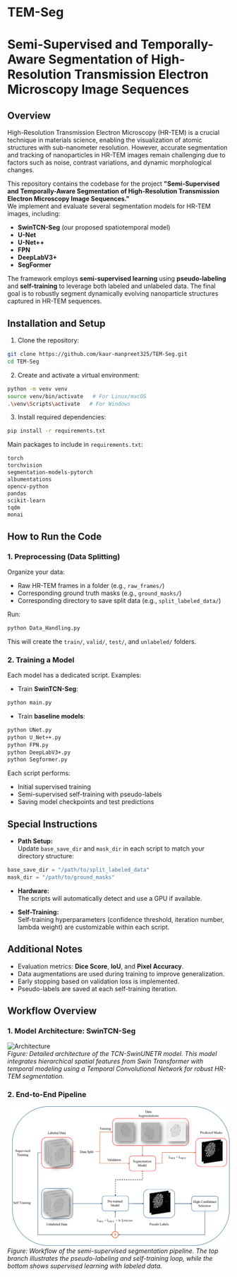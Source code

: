 # TEM-Seg
# Semi-Supervised and Temporally-Aware Segmentation of High-Resolution Transmission Electron Microscopy Image Sequences
## Overview
High-Resolution Transmission Electron Microscopy (HR-TEM) is a crucial technique in materials science, enabling the visualization of atomic structures with sub-nanometer resolution. However, accurate segmentation and tracking of nanoparticles in HR-TEM images remain challenging due to factors such as noise, contrast variations, and dynamic morphological changes.

This repository contains the codebase for the project **"Semi-Supervised and Temporally-Aware Segmentation of High-Resolution Transmission Electron Microscopy Image Sequences."**  
We implement and evaluate several segmentation models for HR-TEM images, including:
- **SwinTCN-Seg** (our proposed spatiotemporal model)
- **U-Net**
- **U-Net++**
- **FPN**
- **DeepLabV3+**
- **SegFormer**

The framework employs **semi-supervised learning** using **pseudo-labeling** and **self-training** to leverage both labeled and unlabeled data. The final goal is to robustly segment dynamically evolving nanoparticle structures captured in HR-TEM sequences.

## Installation and Setup

1. Clone the repository:

```bash
git clone https://github.com/kaur-manpreet325/TEM-Seg.git
cd TEM-Seg
```

2. Create and activate a virtual environment:

```bash
python -m venv venv
source venv/bin/activate   # For Linux/macOS
.\venv\Scripts\activate   # For Windows
```

3. Install required dependencies:

```bash
pip install -r requirements.txt
```

Main packages to include in `requirements.txt`:

```
torch
torchvision
segmentation-models-pytorch
albumentations
opencv-python
pandas
scikit-learn
tqdm
monai
```

## How to Run the Code

### 1. Preprocessing (Data Splitting)

Organize your data:
- Raw HR-TEM frames in a folder (e.g., `raw_frames/`)
- Corresponding ground truth masks (e.g., `ground_masks/`)
- Corresponding directory to save split data (e.g., `split_labeled_data/`)
  
Run:

```bash
python Data_Handling.py
```

This will create the `train/`, `valid/`, `test/`, and `unlabeled/` folders.

### 2. Training a Model

Each model has a dedicated script. Examples:

- Train **SwinTCN-Seg**:

```bash
python main.py
```

- Train **baseline models**:

```bash
python UNet.py
python U_Net++.py
python FPN.py
python DeepLabV3+.py
python Segformer.py
```

Each script performs:
- Initial supervised training
- Semi-supervised self-training with pseudo-labels
- Saving model checkpoints and test predictions

## Special Instructions

- **Path Setup:**  
  Update `base_save_dir` and `mask_dir` in each script to match your directory structure:

```python
base_save_dir = "/path/to/split_labeled_data"
mask_dir = "/path/to/ground_masks"
```

- **Hardware:**  
  The scripts will automatically detect and use a GPU if available.

- **Self-Training:**  
  Self-training hyperparameters (confidence threshold, iteration number, lambda weight) are customizable within each script.

## Additional Notes

- Evaluation metrics: **Dice Score**, **IoU**, and **Pixel Accuracy**.
- Data augmentations are used during training to improve generalization.
- Early stopping based on validation loss is implemented.
- Pseudo-labels are saved at each self-training iteration.

## Workflow Overview

### 1. Model Architecture: SwinTCN-Seg
![Architecture](Figures/SwinTCN-Seg.png)  
*Figure: Detailed architecture of the TCN-SwinUNETR model. This model integrates hierarchical spatial features from Swin Transformer with temporal modeling using a Temporal Convolutional Network for robust HR-TEM segmentation.*

### 2. End-to-End Pipeline
![Workflow](Figures/Semi-Supervised.png)  
*Figure: Workflow of the semi-supervised segmentation pipeline. The top branch illustrates the pseudo-labeling and self-training loop, while the bottom shows supervised learning with labeled data.*




